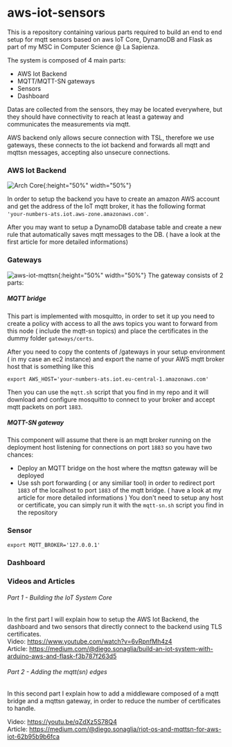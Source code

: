 # aws-iot-sensors
This is a repository containing various parts required to build an end to end setup for mqtt sensors based on aws IoT Core, DynamoDB and Flask as part of my MSC in Computer Science @ La Sapienza.

The system is composed of 4 main parts:
  - AWS Iot Backend
  - MQTT/MQTT-SN gateways
  - Sensors
  - Dashboard

Datas are collected from the sensors, they may be located everywhere, but they should have connectivity to reach at least a gateway and communicates the measurements via mqtt.

AWS backend only allows secure connection with TSL, therefore we use gateways, these connects to the iot backend and forwards all mqtt and mqttsn messages, accepting also unsecure connections.

### AWS Iot Backend
![Arch Core](https://di3go-article-images.s3.eu-central-1.amazonaws.com/uPic/aws-iot-core.png){:height="50%" width="50%"}

In order to setup the backend you have to create an amazon AWS account and get the address of the IoT mqtt broker, it has the following format `'your-numbers-ats.iot.aws-zone.amazonaws.com'`.

After you may want to setup a DynamoDB database table and create a new rule that automatically saves mqtt messages to the DB. ( have a look at the first article for more detailed informations)



### Gateways
![aws-iot-mqttsn](https://di3go-article-images.s3.eu-central-1.amazonaws.com/uPic/aws-iot-mqttsn.png){:height="50%" width="50%"}
The gateway consists of 2 parts:
##### MQTT bridge
This part is implemented with mosquitto, in order to set it up you need to create a policy with access to all the aws topics you want to forward from this node ( include the mqtt-sn topics) and place the certificates in the dummy folder `gateways/certs`.

After you need to copy the contents of /gateways in your setup environment ( in my case an ec2 instance) and export the name of your AWS mqtt broker host that is something like this
```
export AWS_HOST='your-numbers-ats.iot.eu-central-1.amazonaws.com'

```
Then you can use the `mqtt.sh` script that you find in my repo and it will download and configure mosquitto to connect to your broker and accept mqtt packets on port `1883`.
##### MQTT-SN gateway
This component will assume that there is an mqtt broker running on the deployment host listening for connections on port `1883` so you have two chances:
- Deploy an MQTT bridge on the host where the mqttsn gateway will be deployed
- Use ssh port forwarding ( or any similiar tool) in order to redirect port `1883` of the localhost to port `1883` of the mqtt bridge. ( have a look at my article for more detailed informations )
You don't need to setup any host or certificate, you can simply run it with the `mqtt-sn.sh` script you find in the repository

### Sensor 
```
export MQTT_BROKER='127.0.0.1'
```

### Dashboard




### Videos and Articles
###### Part 1 - Building the IoT System Core
In the first part I will explain how to setup the AWS Iot Backend, the dashboard and two sensors that directly connect to the backend using TLS certificates.  
Video:  https://www.youtube.com/watch?v=6vRpnfMh4z4  
Article: https://medium.com/@diego.sonaglia/build-an-iot-system-with-arduino-aws-and-flask-f3b787f263d5   



###### Part 2 - Adding the mqtt(sn) edges
In this second part I explain how to  add a middleware composed of a mqtt bridge and a mqttsn gateway, in order to reduce the number of certificates to handle.

Video: https://youtu.be/qZdXz5S78Q4   
Article: https://medium.com/@diego.sonaglia/riot-os-and-mqttsn-for-aws-iot-62b95b9b6fca


